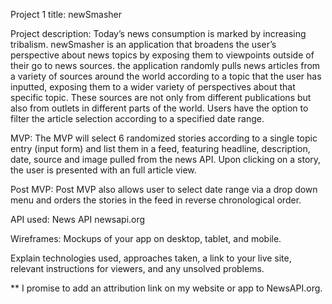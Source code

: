 
Project 1 title:
newSmasher

Project description: 
Today’s news consumption is marked by increasing tribalism.   newSmasher is 
an application that broadens the user’s perspective about news topics by exposing 
them to viewpoints outside of their go to news sources. the application randomly 
pulls news articles from a variety of sources around the world according to a topic 
that the user has inputted, exposing them to a wider variety of perspectives about 
that specific topic. These sources are not only from different publications but also 
from outlets in different parts of the world.  Users have the option to filter 
the article selection according to a specified date range.

MVP:
The MVP will select 6 randomized stories according to a single topic entry (input 
form) and list them in a feed, featuring headline, description, date, source and 
image pulled from the news API.  Upon clicking on a story, the user is presented with 
an full article view.

Post MVP:
Post MVP also allows user to select date range via a drop down menu and orders the 
stories in the feed in reverse chronological order. 

API used:
News API 
newsapi.org


Wireframes: Mockups of your app on desktop, tablet, and mobile.

Explain technologies used, approaches taken, a link to your live site, relevant instructions for viewers, and any unsolved problems.



** I promise to add an attribution link on my website or app to NewsAPI.org.